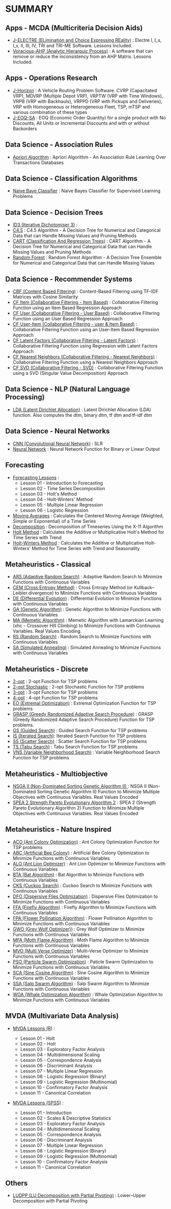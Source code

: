 # SUMMARY

## Apps - MCDA (Multicriteria Decision Aids)

* [J-ELECTRE (ELimination and Choice Expressing REality)](  https://github.com/Valdecy/J-Electre) : Electre I, I_s, I_v, II, III, IV, TRI and TRI-ME Software. Lessons Included.
* [Voracious-AHP (Analytic Hierarquic Process)](https://github.com/Valdecy/Voracious-AHP)  : A software that can remove or reduce the inconsistency from an AHP Matrix. Lessons Included.

## Apps - Operations Research
* [J-Horizon]( https://github.com/Valdecy/J-Horizon) : A Vehicle Routing Problem Software. CVRP (Capacitated VRP), MDVRP (Multiple Depot VRP), VRPTW (VRP with Time Windows), VRPB (VRP with Backhauls), VRPPD (VRP with Pickups and Deliveries), VRP with Homogeneous or Heterogeneous Fleet, TSP, mTSP and various combination of these types
* [J-EOQ-SA]( https://github.com/Valdecy/J-EOQ-SA) : EOQ (Economic Order Quantity) for a single product with No Discounts, All Units or Incremental Discounts and with or without Backorders

## Data Science - Association Rules

* [Apriori Algorithm]( https://github.com/Valdecy/Association-Rules-Apriori) : Apriori Algorithm - An Association Rule Learning Over Transactions Databases

## Data Science - Classification Algorithms

* [Naive Baye Classifier]( https://github.com/Valdecy/Naive-Bayes-Classifier ) : Naive Bayes Classifier for Supervised Learning Problems

## Data Science - Decision Trees

* [ID3 (Iterative Dichotomiser 3)]( https://github.com/Valdecy/Iterative-Dichotomiser-3) :
* [C4.5]( https://github.com/Valdecy/C4.5) : C4.5 Algorithm - A Decision Tree for Numerical and Categorical Data that can Handle Missing Values and Pruning Methods
* [CART (Classification And Regression Trees)]( https://github.com/Valdecy/CART) : CART Algorithm - A Decision Tree for Numerical and Categorical Data that can Handle Missing Values and Pruning Methods
* [Random Forest]( https://github.com/Valdecy/Random-Forest) : Random Forest Algorithm - A Decision Tree Ensemble for Numerical and Categorical Data that can Handle Missing Values

## Data Science - Recommender Systems

* [CBF (Content Based Filtering)]( https://github.com/Valdecy/Recommender-Systems-Content_Based_Filtering) : Content-Based Filtering using TF-IDF Matrices with Cosine Similarity
* [CF Item (Collaborative Filtering - Item Based)]( https://github.com/Valdecy/Recommender-Systems-Collaborative_Filtering-Regression_Item_Based) : Collaborative Filtering Function using an Item Based Regression Approach
* [CF User (Collaborative Filtering - User Based)]( https://github.com/Valdecy/Recommender-Systems-Collaborative_Filtering-Regression_User_Based) : Collaborative Filtering Function using an User Based Regression Approach
* [CF User-Item (Collaborative Filtering - user & Item Based)]( https://github.com/Valdecy/Recommender-Systems-Collaborative_Filtering-Regression_User_Item_Based) : Collaborative Filtering Function using an User-Item Based Regression Approach
* [CF Latent Factors (Collaborative Filtering - Latent Factors)](  https://github.com/Valdecy/Recommender-Systems-Collaborative_Filtering-Regression_Latent_Factors) : Collaborative Filtering Function using Regression with Latent Factors Approach
* [CF Nearest Neighbors (Collaborative Filtering - Nearest Neighbors)]( https://github.com/Valdecy/Recommender-Systems-Collaborative_Filtering-Nearest_Neighbors) : Collaborative Filtering Function using a Nearest Neighbors Approach
* [CF SVD (Collaborative Filtering - SVD)]( https://github.com/Valdecy/Recommender-Systems-Collaborative_Filtering-SVD) : Collaborative Filtering Function using a SVD (Singular Value Decomposition) Approach

## Data Science - NLP (Natural Language Processing)

* [LDA (Latent Dirichlet Allocation)]( https://github.com/Valdecy/Latent-Dirichlet-Allocation) : Latent Dirichlet Allocation (LDA) function. Also computes the dtm, binary dtm, tf dtm and tf-idf dtm

## Data Science - Neural Networks

* [CNN (Convolutional Neural Network)]( https://github.com/Valdecy/SLR) : SLR
* [Neural Network]( https://github.com/Valdecy/Neural-Networks) : Neural Network Function for Binary or Linear Output

## Forecasting

* [Forecasting Lessons]( https://github.com/Valdecy/Forecasting) :
    - Lesson 01 - Introduction to Forecasting
    - Lesson 02 - Time Series Decomposition
    - Lesson 03 - Holt's Method
    - Lesson 04 - Holt-Winters' Method
    - Lesson 05 - Multiple Linear Regression
    - Lesson 06 - Logistic Regression
* [Moving Averages]( https://github.com/Valdecy/Forecasting-01-Moving_Averages) : Calculates the Centered Moving Average (Weighted, Simple or Exponential) of a Time Series
* [Decomposition]( https://github.com/Valdecy/Forecasting-02-Decomposition) : Decomposition of Timeseries Using the X-11 Algorithm
* [Holt Method]( https://github.com/Valdecy/Forecasting-03-Holt) : Calculates the Additive or Multiplicative Holt's Method for Time Series with Trend
* [Holt-Winters Method]( https://github.com/Valdecy/Forecasting-04-Holt_Winters) : Calculates the Additive or Multiplicative Holt-Winters' Method for Time Series with Trend and Seasonality

## Metaheuristics - Classical

* [ARS (Adaptive Random Search)]( https://github.com/Valdecy/Metaheuristic-Adaptive_Random_Search) : Adaptive Random Search to Minimize Functions with Continuous Variables
* [CEM (Cross Entropy Method)]( https://github.com/Valdecy/Metaheuristic-Cross_Entropy_Method) : Cross Entropy Method (or Kullback–Leibler divergence) to Minimize Functions with Continuous Variables
* [DE (Differential Evolution)]( https://github.com/Valdecy/Metaheuristic-Differential_Evolution) : Differential Evolution to Minimize Functions with Continuous Variables
* [GA (Genetic Algorithm)]( https://github.com/Valdecy/Metaheuristic-Genetic_Algorithm) : Genetic Algorithm to Minimize Functions with Continuous Variables
* [MA (Memetic Algorithm)]( https://github.com/Valdecy/Metaheuristic-Memetic_Algorithm) : Memetic Algorithm with Lamarckian Learning (xhc - Crossover Hill Climbing) to Minimize Functions with Continuous Variables. Real Values Encoding.
* [RS (Random Search)]( https://github.com/Valdecy/Metaheuristic-Random_Search) : Random Search to Minimize Functions with Continuous Variables
* [SA (Simulated Annealing)]( https://github.com/Valdecy/Metaheuristic-Simulated_Annealing) : Simulated Annealing to Minimize Functions with Continuous Variables

## Metaheuristics - Discrete

* [2-opt]( https://github.com/Valdecy/Metaheuristic-Local-Search-2-opt) : 2-opt Function for TSP problems
* [2-opt Stochastic]( https://github.com/Valdecy/Metaheuristic-Local_Search-2-opt_Stochastic) : 2-opt Stochastic Function for TSP problems
* [3-opt]( https://github.com/Valdecy/Metaheuristic-Local-Search-3-opt) : 3-opt Function for TSP problems
* [4-opt]( https://github.com/Valdecy/Metaheuristic-Local-Search-4-opt) : 4-opt Function for TSP problems
* [EO (Extremal Optimization)]( https://github.com/Valdecy/Metaheuristic-Local_Search-Extremal_Optimization) : Extremal Optimization Function for TSP problems
* [GRASP (Greedy Randomized Adaptive Search Procedure)]( https://github.com/Valdecy/Metaheuristic-Local_Search-GRASP) : GRASP (Greedy Randomized Adaptive Search Procedure) Function for TSP problems.
* [GS (Guided Search)]( https://github.com/Valdecy/Metaheuristic-Local_Search-Guided_Search) : Guided Search Function for TSP problems
* [IS (Iterated Search)](https://github.com/Valdecy/Metaheuristic-Local_Search-Iterated_Search): Iterated Search Function for TSP problems
* [SS (Scatter Search)]( https://github.com/Valdecy/Metaheuristic-Local_Search-Scatter_Search) : Scatter Search Function for TSP problems
* [TS (Tabu Search)]( https://github.com/Valdecy/Metaheuristic-Local_Search-Tabu_Search) : Tabu Search Function for TSP problems
* [VNS (Variable Neighborhood Search)]( https://github.com/Valdecy/Metaheuristic-Local_Search-Variable_Neighborhood_Search) : Variable Neighborhood Search Function for TSP problems

## Metaheuristics - Multiobjective

* [NSGA II (Non-Dominated Sorting Genetic Algorithm II) ]( https://github.com/Valdecy/Metaheuristic-NSGA_II) : NSGA II (Non-Dominated Sorting Genetic Algorithm II) Function to Minimize Multiple Objectives with Continuous Variables. Real Values Encoded
* [SPEA 2 Strength Pareto Evolutionary Algorithm 2](  https://github.com/Valdecy/Metaheuristic-SPEA_2) : SPEA 2 (Strength Pareto Evolutionary Algorithm 2) Function to Minimize Multiple Objectives with Continuous Variables. Real Values Encoded

## Metaheuristics - Nature Inspired

* [ACO (Ant Colony Optimization)]( https://github.com/Valdecy/Metaheuristic-Ant_Colony_Optimization) : Ant Colony Optimization Function for TSP problems
* [ABC (Artificial Bee Colony)]( https://github.com/Valdecy/Metaheuristic-Artificial_Bee_Colony_Optimization) : Artificial Bee Colony Optimization to Minimize Functions with Continuous Variables
* [ALO (Ant Lion Optimizer)]( https://github.com/Valdecy/Metaheuristic-Ant_Lion_Optimizer) : Ant Lion Optimizer to Minimize Functions with Continuous Variables
* [BTA (Bat Algorithm)]( https://github.com/Valdecy/Metaheuristic-Bat_Algorithm) : Bat Algorithm to Minimize Functions with Continuous Variables
* [CKS (Cuckoo Search)]( https://github.com/Valdecy/Metaheuristic-Cuckoo_Search) : Cuckoo Search to Minimize Functions with Continuous Variables
* [DFO (Dispersive Flies Optimization)]( https://github.com/Valdecy/Metaheuristic-Dispersive_Flies_Optimization) : Dispersive Flies Optimization to Minimize Functions with Continuous Variables
* [FFA (Firefly Algorithm)]( https://github.com/Valdecy/Metaheuristic-Firefly_Algorithm) : Firefly Algorithm to Minimize Functions with Continuous Variables
* [FPA (Flower Pollination Algorithm)]( https://github.com/Valdecy/Metaheuristic-Flower_Pollination_Algorithm) : Flower Pollination Algorithm to Minimize Functions with Continuous Variables
* [GWO (Grey Wolf Optimizer))]( https://github.com/Valdecy/Metaheuristic-Grey_Wolf_Optimizer) : Grey Wolf Optimizer to Minimize Functions with Continuous Variables
* [MFA (Moth Flame Algorithm)]( https://github.com/Valdecy/Metaheuristic-Moth_Flame_Algorithm) : Moth Flame Algorithm to Minimize Functions with Continuous Variables
* [MVO (Multi Verse Optimizer)]( https://github.com/Valdecy/Metaheuristic-Multi-Verse_Optimizer) : Multi-Verse Optimizer to Minimize Functions with Continuous Variables
* [PSO (Particle Swarm Optimization)]( https://github.com/Valdecy/Metaheuristic-Particle_Swarm_Optimization) : Paticle Swarm Optimization to Minimize Functions with Continuous Variables
* [SCA (Sine Cosine Algorithm)]( https://github.com/Valdecy/Metaheuristic-Sine_Cosine_Algorithm) : Sine Cosine Algorithm to Minimize Functions with Continuous Variables
* [SSA (Salp Swarm Algorithm)]( https://github.com/Valdecy/Metaheuristic-Salp_Swarm_Algorithm) : Salp Swarm Algorithm to Minimize Functions with Continuous Variables
* [WOA (Whale Optimization Algorithm)]( https://github.com/Valdecy/Metaheuristic-Whale_Optimization_Algorithm) : Whale Optimization Algorithm to Minimize Functions with Continuous Variables

## MVDA (Multivariate Data Analysis)

* [MVDA Lessons (R)]( https://github.com/Valdecy/MVDA) :
    - Lesson 01 - Holt
    - Lesson 02 - Holt
    - Lesson 03 - Exploratory Factor Analysis
    - Lesson 04 - Multidimensional Scaling
    - Lesson 05 - Correspondence Analysis
    - Lesson 06 - Discriminant Analysis
    - Lesson 07 - Multiple Linear Regression
    - Lesson 08 - Logistic Regression (Binary)
    - Lesson 09 - Logistic Regression (Multinomial)
    - Lesson 10 - Confirmatory Factor Analysis
    - Lesson 11 - Canonical Correlation

* [MVDA Lessons (SPSS)]( https://github.com/Valdecy/MVDA) :
    - Lesson 01 - Introduction
    - Lesson 02 - Scales & Descriptive Statistics
    - Lesson 03 - Exploratory Factor Analysis
    - Lesson 04 - Multidimensional Scaling
    - Lesson 05 - Correspondence Analysis
    - Lesson 06 - Discriminant Analysis
    - Lesson 07 - Multiple Linear Regression
    - Lesson 08 - Logistic Regression (Binary)
    - Lesson 09 - Logistic Regression (Multinomial)
    - Lesson 10 - Confirmatory Factor Analysis
    - Lesson 11 - Canonical Correlation

## Others
* [LUDPP (LU Decomposition with Partial Pivoting)]( https://github.com/Valdecy/LU_Decompostion) : Lower–Upper Decomposition with Partial Pivoting
